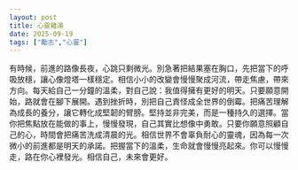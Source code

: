 ```yaml
---
layout: post
title: 心靈雞湯
date: 2025-09-19
tags: ["勵志","心靈"]
---
```


有時候，前進的路像長夜，心跳只剩微光。別急著把結果塞在胸口，先把當下的呼吸放穩，讓心像燈塔一樣穩定。相信小小的改變會慢慢聚成河流，帶走焦慮，帶來方向。每天給自己一分鐘的溫柔，對自己說：我值得擁有更好的明天。只要願意開始，路就會在腳下展開。遇到挫折時，別把自己責怪成全世界的倒霉。把痛苦理解為成長的養分，讓它轉化成堅韌的臂膀。堅持並非完美，而是一種持久的選擇。當你把焦點放在能做的事上，慢慢發現，自己其實比想像中勇敢。只要你願意照顧自己的心，時間會把痛苦洗成清晨的光。相信世界不會辜負耐心的靈魂，因為每一次微小的前進都是明天的承諾。把握當下的溫柔，生命就會慢慢亮起來。你可以慢慢走，路在你心裡發光。相信自己，未來會更好。